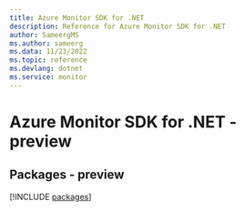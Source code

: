 ```yaml
---
title: Azure Monitor SDK for .NET
description: Reference for Azure Monitor SDK for .NET
author: SameergMS
ms.author: sameerg
ms.data: 11/23/2022
ms.topic: reference
ms.devlang: dotnet
ms.service: monitor
---
```

# Azure Monitor SDK for .NET - preview
## Packages - preview
[!INCLUDE [packages](monitor-index.md)]